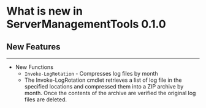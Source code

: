 # What is new in ServerManagementTools 0.1.0

## New Features

---

- New Functions
  - `Invoke-LogRotation` - Compresses log files by month
  - The Invoke-LogRotation cmdlet retrieves a list of log file in the specified locations and compressed them into a ZIP archive by month.  Once the contents of the archive are verified the original log files are deleted.

